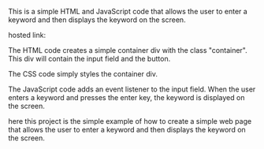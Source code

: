 This is a simple HTML and JavaScript code that allows the user to enter a keyword and then displays the keyword on the screen.

hosted link:

The HTML code creates a simple container div with the class "container". This div will contain the input field and the button.

The CSS code simply styles the container div.

The JavaScript code adds an event listener to the input field. When the user enters a keyword and presses the enter key, the keyword is displayed on the screen.

here this project is the simple example of how to create a simple web page that allows the user to enter a keyword and then displays the keyword on the screen.
